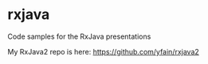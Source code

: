# rxjava
Code samples for the RxJava presentations

My RxJava2 repo is here: https://github.com/yfain/rxjava2
